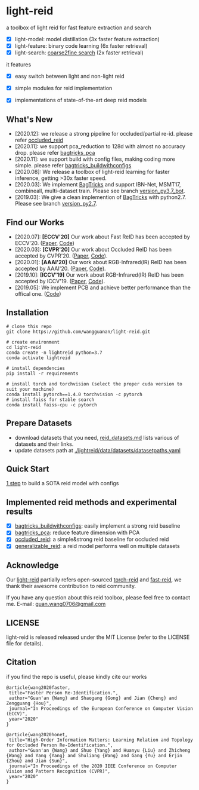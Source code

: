 # light-reid
a toolbox of light reid for fast feature extraction and search 
- [x] light-model: model distillation (3x faster feature extraction)
- [x] light-feature: binary code learning (6x faster retrieval)
- [x] light-search: [coarse2fine search](https://arxiv.org/abs/2008.06826) (2x faster retrieval)

it features
- [x] easy switch between light and non-light reid
- [x] simple modules for reid implementation
- [x] implementations of state-of-the-art deep reid models 


## What's New
- [2020.12]: we release a strong pipeline for occluded/partial re-id. please refer [occluded_reid](./examples/occluded_reid)
- [2020.11]: we support pca_reduction to 128d with almost no accuracy drop. please refer [bagtricks_pca](./examples/bagtricks_pca)
- [2020.11]: we support build with config files, making coding more simple. please refer [bagtricks_buildwithconfigs](./examples/bagtricks_buildwithconfigs)
- [2020.08]: We release a toolbox of light-reid learning for faster inference, getting >30x faster speed.
- [2020.03]: We implement [BagTricks](https://ieeexplore.ieee.org/document/8930088) and support IBN-Net, MSMT17, combineall, multi-dataset train. Please see branch [version_py3.7_bot](https://github.com/wangguanan/light-reid/tree/version_py3.7_bot).
- [2019.03]: We give a clean implemention of  [BagTricks](https://ieeexplore.ieee.org/document/8930088) with python2.7. Please see branch [version_py2.7](https://github.com/wangguanan/light-reid/tree/version_py2.7).


## Find our Works
* [2020.07]: **[ECCV'20]** Our work about Fast ReID has been accepted by ECCV'20. ([Paper](https://arxiv.org/abs/2008.06826), [Code](https://github.com/wangguanan/light-reid))
* [2020.03]: **[CVPR'20]** Our work about Occluded ReID has been accepted by CVPR'20. ([Paper](https://arxiv.org/abs/2003.08177), [Code](https://github.com/wangguanan/HOReID)).
* [2020.01]: **[AAAI'20]** Our work about RGB-Infrared(IR) ReID has been accepted by AAAI'20. ([Paper](https://arxiv.org/pdf/2002.04114.pdf), [Code](https://github.com/wangguanan/JSIA-ReID)).
* [2019.10]: **[ICCV'19]** Our work about RGB-Infrared(IR) ReID has been accepted by ICCV'19. ([Paper](http://openaccess.thecvf.com/content_ICCV_2019/papers/Wang_RGB-Infrared_Cross-Modality_Person_Re-Identification_via_Joint_Pixel_and_Feature_Alignment_ICCV_2019_paper.pdf), [Code](https://github.com/wangguanan/AlignGAN)).
* [2019.05]: We implement PCB and achieve better performance than the offical one. ([Code](https://github.com/wangguanan/Pytorch-Person-ReID-Baseline-PCB-Beyond-Part-Models))


## Installation
```shell script
# clone this repo
git clone https://github.com/wangguanan/light-reid.git

# create environment
cd light-reid
conda create -n lightreid python=3.7
conda activate lightreid

# install dependencies
pip install -r requirements

# install torch and torchvision (select the proper cuda version to suit your machine)
conda install pytorch==1.4.0 torchvision -c pytorch
# install faiss for stable search
conda install faiss-cpu -c pytorch
```

## Prepare Datasets

- download datasets that you need, [reid_datasets.md](./reid_datasets.md) lists various of datasets and their links.
- update datasets path at [./lightreid/data/datasets/datasetpaths.yaml](./lightreid/data/datasets/datasetpaths.yaml)

## Quick Start 
[1 step](./examples/bagtricks_buildwithconfigs) to build a SOTA reid model with configs


## Implemented reid methods and experimental results

- [x] [bagtricks_buildwithconfigs](./examples/bagtricks_buildwithconfigs): easily implement a strong reid baseline
- [x] [bagtricks_pca](./examples/bagtricks_pca): reduce feature dimension with PCA
- [x] [occluded_reid](./examples/occluded_reid): a simple&strong reid baseline for occluded reid
- [x] [generalizable_reid](./examples/generalizable_reid): a reid model performs well on multiple datasets

## Acknowledge

Our [light-reid](https://github.com/wangguanan/light-reid) partially refers open-sourced 
[torch-reid](https://github.com/KaiyangZhou/deep-person-reid) and 
[fast-reid](https://github.com/JDAI-CV/fast-reid),
we thank their awesome contribution to reid community. 

If you have any question about this reid toolbox, please feel free to contact me.
E-mail: guan.wang0706@gmail.com


## LICENSE
light-reid is released released under the MIT License (refer to the LICENSE file for details).


## Citation
if you find the repo is useful, please kindly cite our works
```
@article{wang2020faster,
 title="Faster Person Re-Identification.",
 author="Guan'an {Wang} and Shaogang {Gong} and Jian {Cheng} and Zengguang {Hou}",
 journal="In Proceedings of the European Conference on Computer Vision (ECCV)",
 year="2020"
}

@article{wang2020honet,
 title="High-Order Information Matters: Learning Relation and Topology for Occluded Person Re-Identification.",
 author="Guan'an {Wang} and Shuo {Yang} and Huanyu {Liu} and Zhicheng {Wang} and Yang {Yang} and Shuliang {Wang} and Gang {Yu} and Erjin {Zhou} and Jian {Sun}",
 journal="In Proceedings of the 2020 IEEE Conference on Computer Vision and Pattern Recognition (CVPR)",
 year="2020"
}
```
